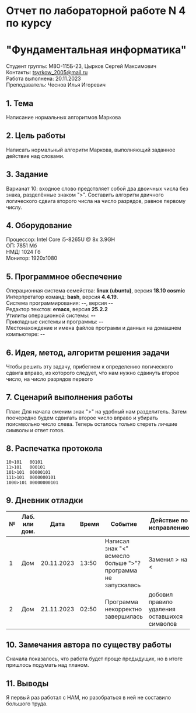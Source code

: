 # Отчет по лабораторной работе N 4 по курсу
# "Фундаментальная информатика"

Студент группы: M8О-115Б-23, Цырков Сергей Максимович\
Контакты: tsyrkow_2005@mail.ru \
Работа выполнена: 20.11.2023\
Преподаватель: Чеснов Илья Игоревич

## 1. Тема

Написание нормальных алгоритмов Маркова

## 2. Цель работы

Написать нормальный алгоритм Маркова, выполняющий заданное действие над словами.

## 3. Задание

Варианат 10: входное слово предствляет собой два двоичных числа без знака, разделённые знаком ">". Составить алгоритм двичного логического сдвига второго числа на число разрядов, равное первому числу.

## 4. Оборудование

Процессор: Intel Core i5-8265U @ 8x 3.9GH\
ОП: 7851 Мб\
НМД: 1024 Гб\
Монитор: 1920x1080

## 5. Программное обеспечение

Операционная система семейства: **linux (ubuntu)**, версия **18.10 cosmic**\
Интерпретатор команд: **bash**, версия **4.4.19**.\
Система программирования: **--**, версия **--**\
Редактор текстов: **emacs**, версия **25.2.2**\
Утилиты операционной системы: **--**\
Прикладные системы и программы: **--**\
Местонахождение и имена файлов программ и данных на домашнем компьютере: **--**

## 6. Идея, метод, алгоритм решения задачи

Чтобы решить эту задачу, прибегнем к определению логического сдвига вправо, из которого следует, что нам нужно сдвинуть второе число, на число разрядов первого 

## 7. Сценарий выполнения работы

План:
Для начала сменим знак ">" на удобный нам разделитель.
Затем поочередно будем сдвигать второе число вправо и убирать поисмвольно число слева.
Теперь осталось только стереть личшие символы и ответ готов.

## 8. Распечатка протокола

```
10>101   00101
11>101   000101
101>101  00000101
111>101  0000000101
1000>101 00000000101

```

## 9. Дневник отладки

| № | Лаб. или дом. | Дата       | Время     | Событие                  | Действие по исправлению | Примечание  |
|---|---------------|------------|-----------|--------------------------|-------------------------|-------------|
|1  | Дом           | 20.11.2023 | 13:50     | Написал знак "<" всмесло больше ">"? программа не запускалась    | Заменил > на <      | |
|2  | Дом           | 21.11.2023 | 02:50     | Программа некорректно завершилась | добовил правило удаления оставшихся символов |             |

## 10. Замечания автора по существу работы

Сначала показалось, что работа будет проще предыдущих, но в итоге пришлось подумать над планом.

## 11. Выводы

Я первый раз работал с НАМ, но разобраться в ней не составило большого труда.

